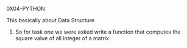 0X04-PYTHON

This basically about Data Structure

1) So for task one we were asked write a function that computes the square value of all integer of a matrix